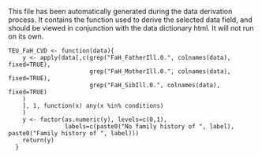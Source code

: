 This file has been automatically generated during the data derivation process.
It contains the function used to derive the selected data field, and should be viewed in conjunction with the data dictionary html.
It will not run on its own.


```
TEU_FaH_CVD <- function(data){
    y <- apply(data[,c(grep("FaH_FatherIll.0.", colnames(data), fixed=TRUE),
                       grep("FaH_MotherIll.0.", colnames(data), fixed=TRUE),
                       grep("FaH_SibIll.0.", colnames(data), fixed=TRUE)
    )
    ], 1, function(x) any(x %in% conditions)
    )
    y <- factor(as.numeric(y), levels=c(0,1), 
                labels=c(paste0("No family history of ", label), paste0("Family history of ", label)))
    return(y)
  }
```


